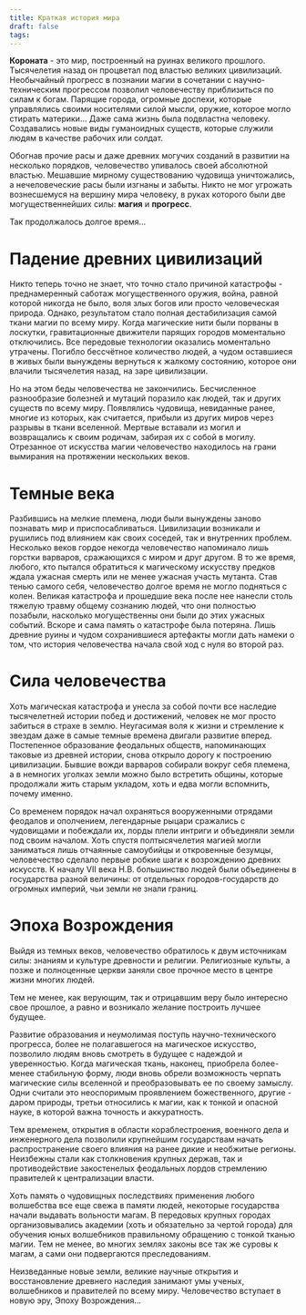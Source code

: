 ```yaml
---
title: Краткая история мира
draft: false
tags:
---
```

**Короната** - это мир, построенный на руинах великого прошлого. Тысячелетия назад он процветал под властью великих цивилизаций. Необычайный прогресс в познании магии в сочетании с научно-техническим прогрессом позволил человечеству приблизиться по силам к богам. Парящие города, огромные доспехи, которые управлялись своими носителями силой мысли, оружие, которое могло стирать материки... Даже сама жизнь была подвластна человеку. Создавались новые виды гуманоидных существ, которые служили людям в качестве рабочих или солдат.

Обогнав прочие расы и даже древних могучих созданий в развитии на несколько порядков, человечество упивалось своей абсолютной властью. Мешавшие мирному существованию чудовища уничтожались, а нечеловеческие расы были изгнаны и забыты. Никто не мог угрожать вознесшемуся на вершину мира человеку, в руках которого были две могущественнейших силы: **магия** и **прогресс**.

Так продолжалось долгое время...

# Падение древних цивилизаций

Никто теперь точно не знает, что точно стало причиной катастрофы - преднамеренный саботаж могущественного оружия, война, равной которой никогда не было, воля злых богов или просто человеческая природа. Однако, результатом стало полная дестабилизация самой ткани магии по всему миру. Когда магические нити были порваны в лоскутки, гравитационные движители парящих городов моментально отключились. Все передовые технологии оказались моментально утрачены. Погибло бессчётное количество людей, а чудом оставшиеся в живых были вынуждены вернуться к жалкому состоянию, которое они влачили тысячелетия назад, на заре цивилизации.

Но на этом беды человечества не закончились. Бесчисленное разнообразие болезней и мутаций поразило как людей, так и других существ по всему миру. Появлялись чудовища, невиданные ранее, многие из которых, как считается, прибыли из других миров через разрывы в ткани вселенной. Мертвые вставали из могил и возвращались к своим родичам, забирая их с собой в могилу. Отрезанное от искусства магии человечество находилось на грани вымирания на протяжении нескольких веков.

# Темные века

Разбившись на мелкие племена, люди были вынуждены заново познавать мир и приспосабливаться. Цивилизации возникали и рушились под влиянием как своих соседей, так и внутренних проблем. Несколько веков гордое некогда человечество напоминало лишь горстки варваров, сражающихся с миром и друг другом. В то же время, любого, кто пытался обратиться к магическому искусству предков ждала ужасная смерть или не менее ужасная участь мутанта. Став тенью самого себя, человечество долгое время не могло подняться с колен. Великая катастрофа и прошедшие века после нее нанесли столь тяжелую травму общему сознанию людей, что они полностью позабыли, насколько могущественны они были до этих ужасных событий. Вскоре и сама память о катастрофе была потеряна. Лишь древние руины и чудом сохранившиеся артефакты могли дать намеки о том, что история человечества начала свой ход с нуля во второй раз.

# Сила человечества

Хоть магическая катастрофа и унесла за собой почти все наследие тысячелетней истории побед и достижений, человек не мог просто забиться в страхе в землю. Неугасимая воля к жизни и стремление к звездам даже в самые темные времена двигали развитие вперед. Постепенное образование феодальных обществ, напоминающих таковые из древней истории, снова открыло дорогу к построению цивилизации. Бывшие вожди варваров собирали вокруг себя племена, а в немногих уголках земли можно было встретить общины, которые продолжали жить старым укладом, хоть и едва могли вспомнить, почему именно. 

Со временем порядок начал охраняться вооруженными отрядами феодалов и ополчением, легендарные рыцари сражались с чудовищами и побеждали их, лорды плели интриги и объединяли земли под своим началом. Хоть спустя полтысячелетия магией могли заниматься лишь отчаянные самоубийцы и откровенные безумцы, человечество сделало первые робкие шаги к возрождению древних искусств. К началу VII века Н.В. большинство людей были объединены в государства разной величины: от отдельных городов-государств до огромных империй, чьи земли не знали границ.

# Эпоха Возрождения

Выйдя из темных веков, человечество обратилось к двум источникам силы: знаниям и культуре древности и религии. Религиозные культы, а позже и полноценные церкви заняли свое прочное место в центре жизни многих людей.

Тем не менее, как верующим, так и отрицавшим веру было интересно свое прошлое, а равно и возникало желание построить лучшее будущее.

Развитие образования и неумолимая поступь научно-технического прогресса, более не полагавшегося на магическое искусство, позволило людям вновь смотреть в будущее с надеждой и уверенностью. Когда магическая ткань, наконец, приобрела более-менее стабильную форму, люди вновь обрели возможность черпать магические силы вселенной и преобразовывать ее по своему замыслу. Одни считали это неоспоримым проявлением божественного, другие - даром природы, третьи относились к магии, как к тонкой и опасной науке, в которой важна точность и аккуратность. 

Тем временем, открытия в области кораблестроения, военного дела и инженерного дела позволили крупнейшим государствам начать распространение своего влияния на ранее дикие и необжитые регионы. Неизбежны стали как столкновения крупных держав, так и противодействие закостенелых феодальных лордов стремлению правителей к централизации власти. 

Хоть память о чудовищных последствиях применения любого волшебства все еще свежа в памяти людей, некоторые государства начали выдавать вольности магам. В передовых крупных городах организовывались академии (хоть и обязательно за чертой города) для обучения юных волшебников правильному обращению с тонкой тканью магии. Тем не менее, во многих землях законы все так же суровы к магам, а сами они подвергаются преследованиям.

Неизведанные новые земли, великие научные открытия и восстановление древнего наследия занимают умы ученых, волшебников и правителей по всему миру. Человечество вступает в новую эру, Эпоху Возрождения...
